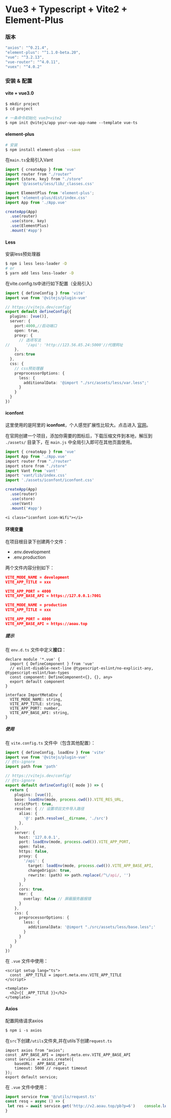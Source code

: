 # Vue3 + Typescript + Vite2 + Element-Plus

### 版本

```js
"axios": "^0.21.4",
"element-plus": "^1.1.0-beta.20",
"vue": "^3.2.13",
"vue-router": "^4.0.11",
"vuex": "^4.0.2"
```



### 安装 & 配置

#### vite + vue3.0 

```bash
$ mkdir project
$ cd project

# 一条命令初始化 vue3+vite2
$ npm init @vitejs/app your-vue-app-name --template vue-ts
```

#### element-plus

```bash
# 安装
$ npm install element-plus --save
```

在`main.ts`全局引入Vant

```typescript
import { createApp } from 'vue'
import router from "./router"
import {store, key} from "./store"
import '@/assets/less/lib/_classes.css'

import ElementPlus from 'element-plus';
import 'element-plus/dist/index.css'
import App from './App.vue'

createApp(App)
  .use(router)
  .use(store, key)
  .use(ElementPlus)
  .mount('#app')
```

#### Less

安装less预处理器

```bash
$ npm i less less-loader -D
# or
$ yarn add less less-loader -D
```

在vite.config.ts中进行如下配置（全局引入）

```typescript
import { defineConfig } from 'vite'
import vue from '@vitejs/plugin-vue'

// https://vitejs.dev/config/
export default defineConfig({
  plugins: [vue()],
  server: {
    port:4000,//启动端口
    open: true,
    proxy: {
      // 选项写法
//       '/api': 'http://123.56.85.24:5000'//代理网址
    },
    cors:true
  },
  css: {
    // css预处理器
    preprocessorOptions: {
      less: {
        additionalData: '@import "./src/assets/less/var.less";'
      }
    }
  }
})

```

#### iconfont

这里使用的是阿里的 **iconfont**，个人感觉扩展性比较大。点击进入 [官网]()。

在官网创建一个项目，添加你需要的图标后，下载压缩文件到本地，解压到 `./assets/` 目录下，在 `main.js` 中全局引入即可在其他页面使用。

```js
import { createApp } from 'vue'
import App from './App.vue'
import router from "./router"
import store from "./store"
import Vant from 'vant'
import 'vant/lib/index.css'
import './assets/iconfont/iconfont.css'

createApp(App)
  .use(router)
  .use(store)
  .use(Vant)
  .mount('#app')

```

```vue
<i class="iconfont icon-Wifi"></i>
```

#### 环境变量

在项目根目录下创建两个文件：

- .env.development
- .env.production

两个文件内容分别如下：

```json
VITE_MODE_NAME = development
VITE_APP_TITLE = xxx

VITE_APP_PORT = 4000
VITE_APP_BASE_API = https://127.0.0.1:7001
```

```json
VITE_MODE_NAME = production
VITE_APP_TITLE = xxx

VITE_APP_PORT = 4000
VITE_APP_BASE_API = https://aoau.top
```

##### 提示

在 `env.d.ts` 文件中定义**接口**：

```tsx
declare module '*.vue' {
  import { DefineComponent } from 'vue'
  // eslint-disable-next-line @typescript-eslint/no-explicit-any, @typescript-eslint/ban-types
  const component: DefineComponent<{}, {}, any>
  export default component
}

interface ImportMetaEnv {
  VITE_MODE_NAME: string,
  VITE_APP_TITLE: string,
  VITE_APP_PORT: number,
  VITE_APP_BASE_API: string,
}
```

##### 使用

在 `vite.config.ts` 文件中（包含其他配置）：

```ts
import { defineConfig, loadEnv } from 'vite'
import vue from '@vitejs/plugin-vue'
// @ts-ignore
import path from 'path'

// https://vitejs.dev/config/
// @ts-ignore
export default defineConfig(({ mode }) => {
  return {
    plugins: [vue()],
    base: loadEnv(mode, process.cwd()).VITE_RES_URL,
    strictPort: true,
    resolve: { // 设置项目文件导入路径
      alias: {
        '@': path.resolve(__dirname, './src')
      },
    },
    server: {
      host: '127.0.0.1',
      port: loadEnv(mode, process.cwd()).VITE_APP_PORT,
      open: false,
      https: false,
      proxy: {
        '/api': {
          target: loadEnv(mode, process.cwd()).VITE_APP_BASE_API,
          changeOrigin: true,
          rewrite: (path) => path.replace(/^\/api/, '')
        }
      },
      cors: true,
      hmr: {
        overlay: false // 屏蔽服务器报错
      }
    },
    css: {
      preprocessorOptions: {
        less: {
          additionalData: '@import "./src/assets/less/base.less";'
        }
      }
    }
  }
})

```

在 `.vue` 文件中使用：

```vue
<script setup lang="ts">
  const _APP_TITLE = import.meta.env.VITE_APP_TITLE
</script>

<template>
  <h2>{{ _APP_TITLE }}</h2>
</template>
```

#### Axios

配置网络请求axios

```bash
$ npm i -s axios
```

在`src`下创建`/utils`文件夹,并在utils下创建`request.ts`

```tsx
import axios from "axios";
const _APP_BASE_API = import.meta.env.VITE_APP_BASE_API
const service = axios.create({  
    baseURL: _APP_BASE_API, 
    timeout: 5000 // request timeout
});
export default service;
```

在 `.vue` 文件中使用： 

```js
import service from '@/utils/request.ts'
const resq = async () => {  
 let res = await service.get('http://v2.aoau.top/pb?p=6')    console.log(res.data)
}
```

